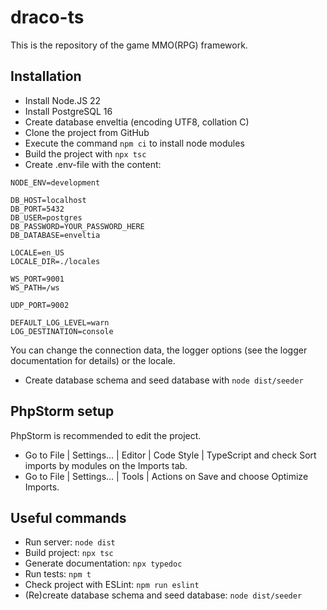 draco-ts
============================
This is the repository of the game MMO(RPG) framework.

Installation
------------
* Install Node.JS 22
* Install PostgreSQL 16
* Create database enveltia (encoding UTF8, collation C)
* Clone the project from GitHub
* Execute the command `npm ci` to install node modules
* Build the project with `npx tsc`
* Create .env-file with the content:
```
NODE_ENV=development

DB_HOST=localhost
DB_PORT=5432
DB_USER=postgres
DB_PASSWORD=YOUR_PASSWORD_HERE
DB_DATABASE=enveltia

LOCALE=en_US
LOCALE_DIR=./locales

WS_PORT=9001
WS_PATH=/ws

UDP_PORT=9002

DEFAULT_LOG_LEVEL=warn
LOG_DESTINATION=console
```
You can change the connection data, the logger options (see the logger documentation for details) or the locale.

* Create database schema and seed database with `node dist/seeder`

PhpStorm setup
------------
PhpStorm is recommended to edit the project.
* Go to File | Settings… | Editor | Code Style | TypeScript and check Sort imports by modules on the Imports tab.
* Go to File | Settings… | Tools | Actions on Save and choose Optimize Imports.

Useful commands
---------------
* Run server: `node dist`
* Build project: `npx tsc`
* Generate documentation: `npx typedoc`
* Run tests: `npm t`
* Check project with ESLint: `npm run eslint`
* (Re)create database schema and seed database: `node dist/seeder`